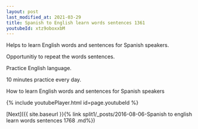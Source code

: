 ```yaml
---
layout: post
last_modified_at: 2021-03-29
title: Spanish to English learn words sentences 1361 
youtubeId: xtz9oboxxbM
---
```

 
 
Helps to learn English words and sentences for Spanish speakers.

Opportunitiy to repeat the words sentences. 

Practice English language. 
 
10 minutes practice every day. 
 
How to learn English words and sentences for Spanish speakers 
 
{% include youtubePlayer.html id=page.youtubeId %}
 
 
[Next]({{ site.baseurl }}{% link  split1/_posts/2016-08-06-Spanish to english learn words sentences 1768 .md%})
 
